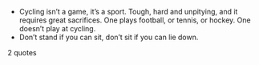  - Cycling isn’t a game, it’s a sport. Tough, hard and unpitying, and it requires great sacrifices. One plays football, or tennis, or hockey. One doesn’t play at cycling.
 - Don’t stand if you can sit, don’t sit if you can lie down.

2 quotes